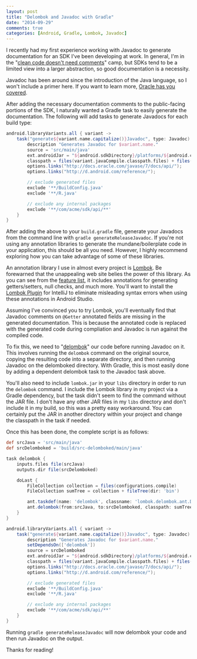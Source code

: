 ```yaml
---
layout: post
title: "Delombok and Javadoc with Gradle"
date: "2014-09-29"
comments: true
categories: [Android, Gradle, Lombok, Javadoc]
---
```


I recently had my first experience working with Javadoc to generate documentation for an SDK I've been developing at work. In general, I'm in the "[clean code doesn't need comments](http://blog.codinghorror.com/coding-without-comments/)" camp, but SDKs tend to be a limited view into a larger abstraction, so good documentation is a necessity.

Javadoc has been around since the introduction of the Java language, so I won't include a primer here. If you want to learn more, [Oracle has you covered](http://www.oracle.com/technetwork/java/javase/documentation/javadoc-137458.html).

After adding the necessary documentation comments to the public-facing portions of the SDK, I naturally wanted a Gradle task to easily generate the documentation. The following will add tasks to generate Javadocs for each build type:

```groovy
android.libraryVariants.all { variant ->
    task("generate${variant.name.capitalize()}Javadoc", type: Javadoc) {
        description "Generates Javadoc for $variant.name."
        source = 'src/main/java'
        ext.androidJar = "${android.sdkDirectory}/platforms/${android.compileSdkVersion}/android.jar"
        classpath = files(variant.javaCompile.classpath.files) + files(ext.androidJar)
        options.links("http://docs.oracle.com/javase/7/docs/api/");
        options.links("http://d.android.com/reference/");

        // exclude generated files
        exclude '**/BuildConfig.java'
        exclude '**/R.java'

        // exclude any internal packages
        exclude '**/com/acme/sdk/api/**'
    }
}
```

After adding the above to your `build.gradle` file, generate your Javadocs from the command line with `gradle generateReleaseJavadoc`. If you're not using any annotation libraries to generate the mundane/boilerplate code in your application, this should be all you need. However, I highly recommend exploring how you can take advantage of some of these libraries.

An annotation library I use in almost every project is [Lombok](http://projectlombok.org/). Be forewarned that the unappealing web site belies the power of this library. As you can see from the [feature list](http://projectlombok.org/features/index.html), it includes annotations for generating getters/setters, null checks, and much more. You'll want to install the [Lombok Plugin](http://plugins.jetbrains.com/plugin/6317) for IntelliJ to eliminate misleading syntax errors when using these annotations in Android Studio.

Assuming I've convinced you to try Lombok, you'll eventually find that Javadoc comments on `@Getter` annotated fields are missing in the generated documentation. This is because the annotated code is replaced with the generated code during compliation and Javadoc is run against the compiled code.

To fix this, we need to "[delombok](http://projectlombok.org/features/delombok.html)" our code before running Javadoc on it. This involves running the `delombok` command on the original source, copying the resulting code into a separate directory, and then running Javadoc on the delomboked directory. With Gradle, this is most easily done by adding a dependent delombok task to the Javadoc task above.

You'll also need to include `lombok.jar` in your `libs` directory in order to run the `delombok` command. I include the Lombok library in my project via a Gradle dependency, but the task didn't seem to find the command without the JAR file. I don't have any other JAR files in my `libs` directory and don't include it in my build, so this was a pretty easy workaround. You can certainly put the JAR in another directory within your project and change the classpath in the task if needed.

Once this has been done, the complete script is as follows:

```groovy
def srcJava = 'src/main/java'
def srcDelomboked = 'build/src-delomboked/main/java'

task delombok {
    inputs.files file(srcJava)
    outputs.dir file(srcDelomboked)

    doLast {
        FileCollection collection = files(configurations.compile)
        FileCollection sumTree = collection + fileTree(dir: 'bin')

        ant.taskdef(name: 'delombok', classname: 'lombok.delombok.ant.DelombokTask', classpath: 'libs/lombok.jar')
        ant.delombok(from:srcJava, to:srcDelomboked, classpath: sumTree.asPath)
    }
}

android.libraryVariants.all { variant ->
    task("generate${variant.name.capitalize()}Javadoc", type: Javadoc) {
        description "Generates Javadoc for $variant.name."
        setDependsOn(['delombok'])
        source = srcDelomboked
        ext.androidJar = "${android.sdkDirectory}/platforms/${android.compileSdkVersion}/android.jar"
        classpath = files(variant.javaCompile.classpath.files) + files(ext.androidJar)
        options.links("http://docs.oracle.com/javase/7/docs/api/");
        options.links("http://d.android.com/reference/");

        // exclude generated files
        exclude '**/BuildConfig.java'
        exclude '**/R.java'

        // exclude any internal packages
        exclude '**/com/acme/sdk/api/**'
    }
}
```

Running `gradle generateReleaseJavadoc` will now delombok your code and then run Javadoc on the output.

Thanks for reading!